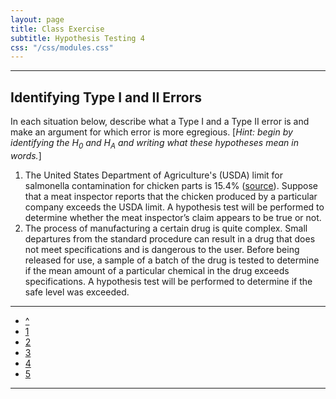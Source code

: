```yaml
---
layout: page
title: Class Exercise
subtitle: Hypothesis Testing 4
css: "/css/modules.css"
---
```


----

## Identifying Type I and II Errors

In each situation below, describe what a Type I and a Type II error is and make an argument for which error is more egregious.  [*Hint: begin by identifying the H<sub>0</sub> and H<sub>A</sub> and writing what these hypotheses mean in words.*]

1. The United States Department of Agriculture's (USDA) limit for salmonella contamination for chicken parts is 15.4% ([source](http://www.foodsafetynews.com/2015/01/fsis-releases-new-salmonella-campylobacter-performance-standards-for-poultry/)).  Suppose that a meat inspector reports that the chicken produced by a particular company exceeds the USDA limit.  A hypothesis test will be performed to determine whether the meat inspector’s claim appears to be true or not.
1. The process of manufacturing a certain drug is quite complex.  Small departures from the standard procedure can result in a drug that does not meet specifications and is dangerous to the user.  Before being released for use, a sample of a batch of the drug is tested to determine if the mean amount of a particular chemical in the drug exceeds specifications.  A hypothesis test will be performed to determine if the safe level was exceeded.

----

<div class="text-center">
<ul class="pagination pagination-lg">
  <li><a href="HypTesting.html">^</a></li>
  <li><a href="HypTesting_CE1.html">1</a></li>
  <li><a href="HypTesting_CE2.html">2</a></li>
  <li><a href="HypTesting_CE3.html">3</a></li>
  <li class="active"><a href="#">4</a></li>
  <li><a href="HypTesting_CE5.html">5</a></li>
</ul>
</div>

----
